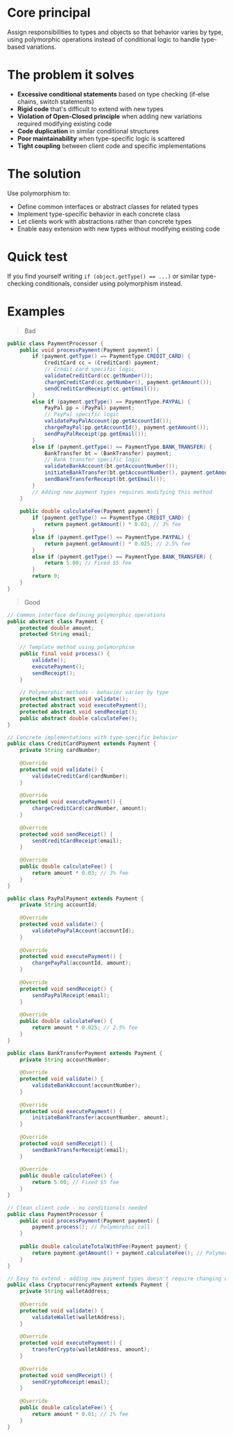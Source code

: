# Core principal
Assign responsibilities to types and objects so that behavior varies by type, using polymorphic operations instead of conditional logic to handle type-based variations.

# The problem it solves
- **Excessive conditional statements** based on type checking (if-else chains, switch statements)
- **Rigid code** that's difficult to extend with new types
- **Violation of Open-Closed principle** when adding new variations required modifying existing code
- **Code duplication** in similar conditional structures
- **Poor maintainability** when type-specific logic is scattered
- **Tight coupling** between client code and specific implementations

# The solution
Use polymorphism to:
- Define common interfaces or abstract classes for related types
- Implement type-specific behavior in each concrete class
- Let clients work with abstractions rather than concrete types
- Enable easy extension with new types without modifying existing code

# Quick test
If you find yourself writing `if (object.getType() == ...)` or similar type-checking conditionals, consider using polymorphism instead.

# Examples
> Bad

``` java
public class PaymentProcessor {
    public void processPayment(Payment payment) {
        if (payment.getType() == PaymentType.CREDIT_CARD) {
            CreditCard cc = (CreditCard) payment;
            // Credit card specific logic
            validateCreditCard(cc.getNumber());
            chargeCreditCard(cc.getNumber(), payment.getAmount());
            sendCreditCardReceipt(cc.getEmail());
        } 
        else if (payment.getType() == PaymentType.PAYPAL) {
            PayPal pp = (PayPal) payment;
            // PayPal specific logic
            validatePayPalAccount(pp.getAccountId());
            chargePayPal(pp.getAccountId(), payment.getAmount());
            sendPayPalReceipt(pp.getEmail());
        }
        else if (payment.getType() == PaymentType.BANK_TRANSFER) {
            BankTransfer bt = (BankTransfer) payment;
            // Bank transfer specific logic
            validateBankAccount(bt.getAccountNumber());
            initiateBankTransfer(bt.getAccountNumber(), payment.getAmount());
            sendBankTransferReceipt(bt.getEmail());
        }
        // Adding new payment types requires modifying this method
    }
    
    public double calculateFee(Payment payment) {
        if (payment.getType() == PaymentType.CREDIT_CARD) {
            return payment.getAmount() * 0.03; // 3% fee
        } 
        else if (payment.getType() == PaymentType.PAYPAL) {
            return payment.getAmount() * 0.025; // 2.5% fee
        }
        else if (payment.getType() == PaymentType.BANK_TRANSFER) {
            return 5.00; // Fixed $5 fee
        }
        return 0;
    }
}
```

> Good

``` java
// Common interface defining polymorphic operations
public abstract class Payment {
    protected double amount;
    protected String email;
    
    // Template method using polymorphism
    public final void process() {
        validate();
        executePayment();
        sendReceipt();
    }
    
    // Polymorphic methods - behavior varies by type
    protected abstract void validate();
    protected abstract void executePayment();
    protected abstract void sendReceipt();
    public abstract double calculateFee();
}

// Concrete implementations with type-specific behavior
public class CreditCardPayment extends Payment {
    private String cardNumber;
    
    @Override
    protected void validate() {
        validateCreditCard(cardNumber);
    }
    
    @Override
    protected void executePayment() {
        chargeCreditCard(cardNumber, amount);
    }
    
    @Override
    protected void sendReceipt() {
        sendCreditCardReceipt(email);
    }
    
    @Override
    public double calculateFee() {
        return amount * 0.03; // 3% fee
    }
}

public class PayPalPayment extends Payment {
    private String accountId;
    
    @Override
    protected void validate() {
        validatePayPalAccount(accountId);
    }
    
    @Override
    protected void executePayment() {
        chargePayPal(accountId, amount);
    }
    
    @Override
    protected void sendReceipt() {
        sendPayPalReceipt(email);
    }
    
    @Override
    public double calculateFee() {
        return amount * 0.025; // 2.5% fee
    }
}

public class BankTransferPayment extends Payment {
    private String accountNumber;
    
    @Override
    protected void validate() {
        validateBankAccount(accountNumber);
    }
    
    @Override
    protected void executePayment() {
        initiateBankTransfer(accountNumber, amount);
    }
    
    @Override
    protected void sendReceipt() {
        sendBankTransferReceipt(email);
    }
    
    @Override
    public double calculateFee() {
        return 5.00; // Fixed $5 fee
    }
}

// Clean client code - no conditionals needed
public class PaymentProcessor {
    public void processPayment(Payment payment) {
        payment.process(); // Polymorphic call
    }
    
    public double calculateTotalWithFee(Payment payment) {
        return payment.getAmount() + payment.calculateFee(); // Polymorphic call
    }
}

// Easy to extend - adding new payment types doesn't require changing existing code
public class CryptocurrencyPayment extends Payment {
    private String walletAddress;
    
    @Override
    protected void validate() {
        validateWallet(walletAddress);
    }
    
    @Override
    protected void executePayment() {
        transferCrypto(walletAddress, amount);
    }
    
    @Override
    protected void sendReceipt() {
        sendCryptoReceipt(email);
    }
    
    @Override
    public double calculateFee() {
        return amount * 0.01; // 1% fee
    }
}
```
